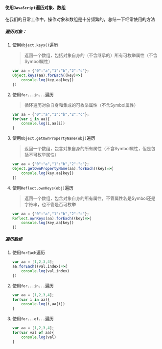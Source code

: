 #### 使用`JavaScript`遍历对象、数组

在我们的日常工作中，操作对象和数组是十分频繁的，总结一下经常使用的方法

##### 遍历对象：

1. 使用`Object.keys()`遍历

   > 返回一个数组，包括对象自身的（不含继承的）所有可枚举属性（不含Symbol属性）

   ```javascript
   var aa = {"0":"a","1":"b","2":"c"};
   Object.keys(aa).forEach((key)=>{
       console.log(key,aa[key])
   })
   ```

2. 使用`for...in...`遍历

   > 循环遍历对象自身和集成的可枚举属性（不含Symbol属性）

   ```javascript
   var aa = {"0":"a","1":"b","2":"c"};
   for(var i in aa){
       console.log(i,aa[i])
   }
   ```

3. 使用`Object.getOwnPropertyName(obj)`遍历

   > 返回一个数组，包含对象自身的所有属性（不含Symbol属性，但是包括不可枚举属性）

   ```javascript
   var aa = {"0":"a","1":"b","2":"c"};
   Object.getOwnPropertyName(aa).forEach((key)=>{
       console.log(key,aa[key])
   })
   ```

4. 使用`Reflect.ownKeys(obj)`遍历

   > 返回一个数组，包含对象自身的所有属性，不管属性名是Symbol还是字符串，也不管是否可枚举

   ```javascript
   var aa = {"0":"a","1":"b","2":"c"};
   Reflect.ownKeys(aa).forEach((key)=>{
       console.log(key,aa[key])
   })
   ```

##### 遍历数组

1. 使用`forEach`遍历

   ```javascript
   var aa = [1,2,3,4];
   aa.forEach((val,index)=>{
       console.log(val,index)
   })
   ```

2. 使用`for...in...`遍历

   ```javascript
   var aa = [1,2,3,4];
   for(var i in aa){
       console.log(i,aa[i])
   }
   ```

3. 使用`for...of...`遍历

   ```javascript
   var aa = [1,2,3,4];
   for(var val of aa){
       console.log(val)
   }
   ```

   